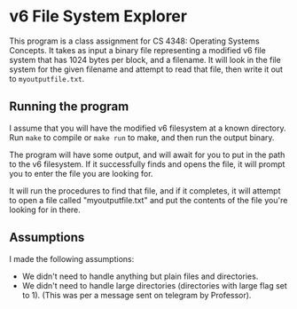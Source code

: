 # v6 File System Explorer

This program is a class assignment for CS 4348: Operating Systems Concepts. It takes as input a binary file representing a modified v6 file system that has 1024 bytes per block, and a filename. It will look in the file system for the given filename and attempt to read that file, then write it out to `myoutputfile.txt`.

## Running the program

I assume that you will have the modified v6 filesystem at a known directory. Run `make` to compile or `make run` to make, and then run the output binary.

The program will have some output, and will await for you to put in the path to the v6 filesystem. If it successfully finds and opens the file, it will prompt you to enter the file you are looking for.

It will run the procedures to find that file, and if it completes, it will attempt to open a file called "myoutputfile.txt" and put the contents of the file you're looking for in there.

## Assumptions

I made the following assumptions:
  - We didn't need to handle anything but plain files and directories.
  - We didn't need to handle large directories (directories with large flag set to 1). (This was per a message sent on telegram by Professor).

